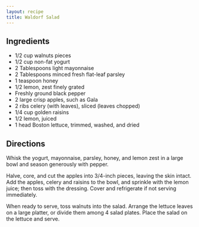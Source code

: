 ```yaml
---
layout: recipe
title: Waldorf Salad
---
```


## Ingredients

* 1/2 cup walnuts pieces
* 1/2 cup non-fat yogurt
* 2 Tablespoons light mayonnaise
* 2 Tablespoons minced fresh flat-leaf parsley
* 1 teaspoon honey
* 1/2 lemon, zest finely grated
* Freshly ground black pepper
* 2 large crisp apples, such as Gala
* 2 ribs celery (with leaves), sliced (leaves chopped)
* 1/4 cup golden raisins
* 1/2 lemon, juiced
* 1 head Boston lettuce, trimmed, washed, and dried

## Directions

Whisk the yogurt, mayonnaise, parsley, honey, and lemon zest in a large
bowl and season generously with pepper.

Halve, core, and cut the apples into 3/4-inch pieces, leaving the skin
intact. Add the apples, celery and raisins to the bowl, and sprinkle
with the lemon juice; then toss with the dressing. Cover and refrigerate
if not serving immediately.

When ready to serve, toss walnuts into the salad. Arrange the lettuce
leaves on a large platter, or divide them among 4 salad plates. Place
the salad on the lettuce and serve.
